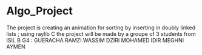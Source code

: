 # Algo_Project
The project is creating an animation for sorting by inserting in doubly linked lists ; using raylib C 
the project will be made by a groupe of 3 students from ISIL B G4 :
GUERACHA RAMZI WASSIM
DZIRI MOHAMED IDIR
MEGHNI AYMEN 
